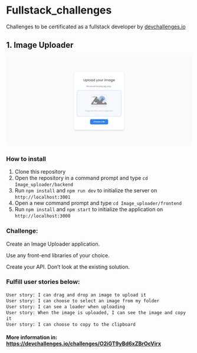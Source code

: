 # Fullstack_challenges
 Challenges to be certificated as a fullstack developer by <a href="https://devchallenges.io/">devchallenges.io</a>


## 1. Image Uploader
![screenshot](./screenshots/image_uploader.png)

### How to install

1. Clone this repository
2. Open the repository in a command prompt and type ```cd Image_uploader/backend```
3. Run ```npm install``` and ```npm run dev``` to initialize the server on ``http://localhost:3001``
4. Open a new command prompt and type ```cd Image_uploader/frontend```
5. Run ```npm install``` and ```npm start``` to initialize the application on ``http://localhost:3000``


### Challenge: 

Create an Image Uploader application. 

Use any front-end libraries of your choice. 

Create your API. Don’t look at the existing solution.

### Fulfill user stories below:
```
User story: I can drag and drop an image to upload it
User story: I can choose to select an image from my folder
User story: I can see a loader when uploading
User story: When the image is uploaded, I can see the image and copy it
User story: I can choose to copy to the clipboard 
```
#### More information in: https://devchallenges.io/challenges/O2iGT9yBd6xZBrOcVirx
